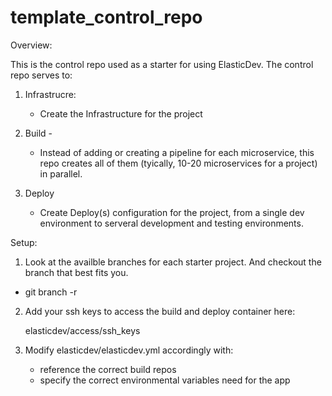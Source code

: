 # template_control_repo

Overview:

This is the control repo used as a starter for using ElasticDev.  The control repo serves to:

1) Infrastrucre:
   - Create the Infrastructure for the project

2) Build - 
   - Instead of adding or creating a pipeline for each microservice, this repo creates all of them (tyically, 10-20 microservices for a project) in parallel.
   
3) Deploy
   - Create Deploy(s) configuration for the project, from a single dev environment to serveral development and testing environments.

Setup:

1) Look at the availble branches for each starter project. And checkout the branch that best fits you.

 - git branch -r

2) Add your ssh keys to access the build and deploy container here:

   elasticdev/access/ssh_keys

3) Modify elasticdev/elasticdev.yml accordingly with:

   - reference the correct build repos
   - specify the correct environmental variables need for the app
